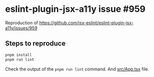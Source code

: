 # eslint-plugin-jsx-a11y issue #959

Reproduction of https://github.com/jsx-eslint/eslint-plugin-jsx-a11y/issues/959

## Steps to reproduce

```sh
pnpm install
pnpm run lint
```

Check the output of the `pnpm run lint` command. And [src/App.tsx](src/App.tsx) file.
